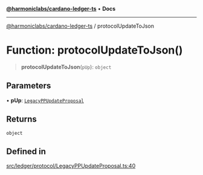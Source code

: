 [**@harmoniclabs/cardano-ledger-ts**](../README.md) • **Docs**

***

[@harmoniclabs/cardano-ledger-ts](../globals.md) / protocolUpdateToJson

# Function: protocolUpdateToJson()

> **protocolUpdateToJson**(`pUp`): `object`

## Parameters

• **pUp**: [`LegacyPPUpdateProposal`](../type-aliases/LegacyPPUpdateProposal.md)

## Returns

`object`

## Defined in

[src/ledger/protocol/LegacyPPUpdateProposal.ts:40](https://github.com/HarmonicLabs/cardano-ledger-ts/blob/94dd590ffe94133126b0d8d49920fc7b002e1975/src/ledger/protocol/LegacyPPUpdateProposal.ts#L40)
